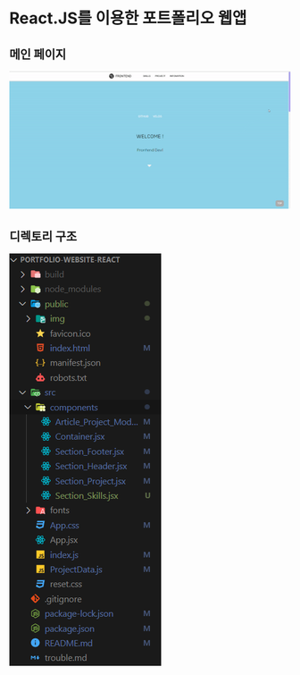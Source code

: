 # React.JS를 이용한 포트폴리오 웹앱

## 메인 페이지

![main](/public/img/portfolio/portfolio-main.gif)

## 디렉토리 구조

![dir](/public/img/portfolio/portfolio-dir.png)
